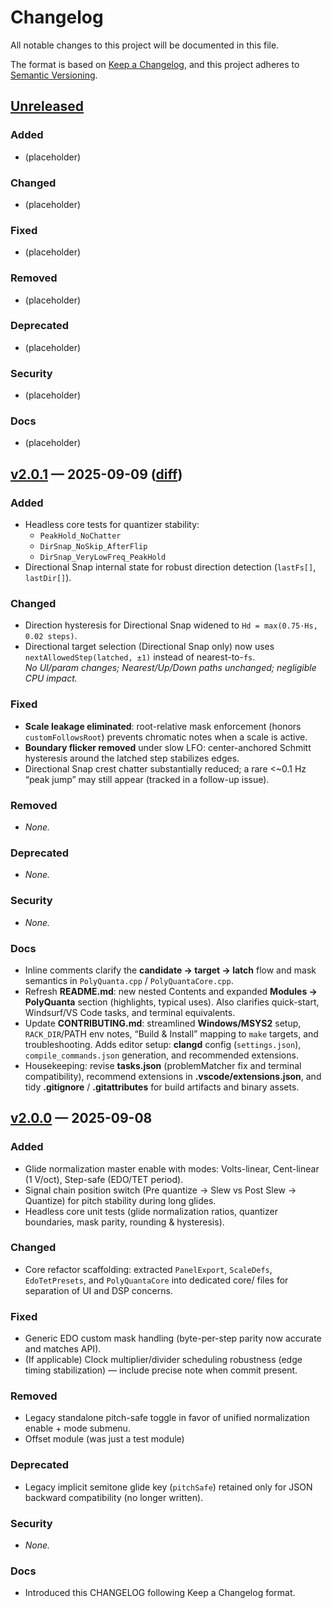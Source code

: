 # Changelog

All notable changes to this project will be documented in this file.

The format is based on [Keep a Changelog](https://keepachangelog.com/en/1.1.0/), and this project adheres to [Semantic Versioning](https://semver.org/spec/v2.0.0.html).

## [Unreleased]
### Added
- (placeholder)

### Changed
- (placeholder)

### Fixed
- (placeholder)

### Removed
- (placeholder)

### Deprecated
- (placeholder)

### Security
- (placeholder)

### Docs
- (placeholder)


## [v2.0.1] — 2025-09-09 ([diff][v2.0.1-diff])
### Added
- Headless core tests for quantizer stability:
  - `PeakHold_NoChatter`
  - `DirSnap_NoSkip_AfterFlip`
  - `DirSnap_VeryLowFreq_PeakHold`
- Directional Snap internal state for robust direction detection (`lastFs[]`, `lastDir[]`).

### Changed
- Direction hysteresis for Directional Snap widened to `Hd = max(0.75·Hs, 0.02 steps)`.
- Directional target selection (Directional Snap only) now uses `nextAllowedStep(latched, ±1)` instead of nearest-to-`fs`.  
  *No UI/param changes; Nearest/Up/Down paths unchanged; negligible CPU impact.*

### Fixed
- **Scale leakage eliminated**: root-relative mask enforcement (honors `customFollowsRoot`) prevents chromatic notes when a scale is active.
- **Boundary flicker removed** under slow LFO: center-anchored Schmitt hysteresis around the latched step stabilizes edges.
- Directional Snap crest chatter substantially reduced; a rare <~0.1 Hz “peak jump” may still appear (tracked in a follow-up issue).

### Removed
- _None._

### Deprecated
- _None._

### Security
- _None._

### Docs
- Inline comments clarify the **candidate → target → latch** flow and mask semantics in `PolyQuanta.cpp` / `PolyQuantaCore.cpp`.
- Refresh **README.md**: new nested Contents and expanded **Modules → PolyQuanta** section (highlights, typical uses). Also clarifies quick-start, Windsurf/VS Code tasks, and terminal equivalents.
- Update **CONTRIBUTING.md**: streamlined **Windows/MSYS2** setup, `RACK_DIR`/PATH env notes, “Build & Install” mapping to `make` targets, and troubleshooting. Adds editor setup: **clangd** config (`settings.json`), `compile_commands.json` generation, and recommended extensions.
- Housekeeping: revise **tasks.json** (problemMatcher fix and terminal compatibility), recommend extensions in **.vscode/extensions.json**, and tidy **.gitignore** / **.gitattributes** for build artifacts and binary assets.


## [v2.0.0] — 2025-09-08
### Added
- Glide normalization master enable with modes: Volts-linear, Cent-linear (1 V/oct), Step-safe (EDO/TET period).
- Signal chain position switch (Pre quantize → Slew vs Post Slew → Quantize) for pitch stability during long glides.
- Headless core unit tests (glide normalization ratios, quantizer boundaries, mask parity, rounding & hysteresis).

### Changed
- Core refactor scaffolding: extracted `PanelExport`, `ScaleDefs`, `EdoTetPresets`, and `PolyQuantaCore` into dedicated core/ files for separation of UI and DSP concerns.

### Fixed
- Generic EDO custom mask handling (byte-per-step parity now accurate and matches API).
- (If applicable) Clock multiplier/divider scheduling robustness (edge timing stabilization) — include precise note when commit present.

### Removed
- Legacy standalone pitch-safe toggle in favor of unified normalization enable + mode submenu.
- Offset module (was just a test module)

### Deprecated
- Legacy implicit semitone glide key (`pitchSafe`) retained only for JSON backward compatibility (no longer written).

### Security
- _None._

### Docs
- Introduced this CHANGELOG following Keep a Changelog format. 

[Unreleased]: https://github.com/HugginsIndustries/FUNmodules/compare/v2.0.1...HEAD
[v2.0.1]:     https://github.com/HugginsIndustries/FUNmodules/releases/tag/v2.0.1
[v2.0.1-diff]:https://github.com/HugginsIndustries/FUNmodules/compare/v2.0.0...v2.0.1
[v2.0.0]:     https://github.com/HugginsIndustries/FUNmodules/releases/tag/v2.0.0